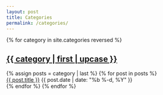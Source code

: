 ```yaml
---
layout: post
title: Categories
permalink: /categories/
---
```


{% for category in site.categories reversed %}
  <h2><a name="{{ category | first }}" href="#{{ category | first }}">{{ category | first | upcase }}</a></h2>
  {% assign posts = category | last %}
  {% for post in posts %}
  <div class="category-frame">
      <a class="post-link" href="{{ post.url | prepend: site.baseurl }}">{{ post.title }}</a>
      <span class="post-date">{{ post.date | date: "%b %-d, %Y" }}</span>
  </div>
  {% endfor %}
{% endfor %}

